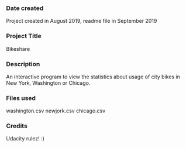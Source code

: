 ### Date created
Project created in August 2019, readme file in September 2019

### Project Title
Bikeshare

### Description
An interactive program to view the statistics about usage of city bikes in New York, Washington or Chicago.

### Files used
washington.csv
newjork.csv
chicago.csv

### Credits
Udacity rulez! :)
